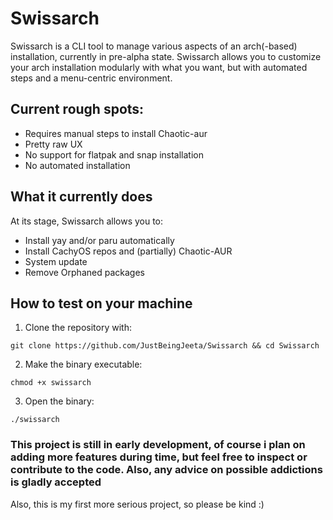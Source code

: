# Swissarch

Swissarch is a CLI tool to manage various aspects of an arch(-based) installation, currently in pre-alpha state. Swissarch allows you to customize your arch installation modularly with what you want, but with automated steps and a menu-centric environment.

## Current rough spots:
- Requires manual steps to install Chaotic-aur
- Pretty raw UX
- No support for flatpak and snap installation
- No automated installation

## What it currently does
At its stage, Swissarch allows you to:
- Install yay and/or paru automatically
- Install CachyOS repos and (partially) Chaotic-AUR
- System update
- Remove Orphaned packages

## How to test on your machine

1. Clone the repository with:
```
git clone https://github.com/JustBeingJeeta/Swissarch && cd Swissarch
```

2. Make the binary executable:
```
chmod +x swissarch
```

3. Open the binary:
```
./swissarch
```

### This project is still in early development, of course i plan on adding more features during time, but feel free to inspect or contribute to the code. Also, any advice on possible addictions is gladly accepted

Also, this is my first more serious project, so please be kind :)
